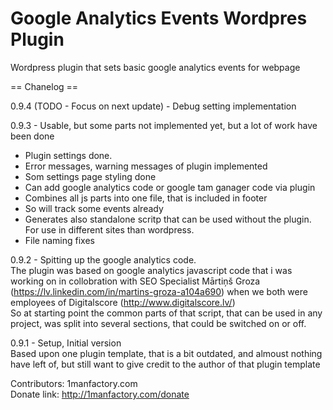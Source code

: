 # Google Analytics Events Wordpres Plugin
Wordpress plugin that sets basic google analytics events for webpage


== Chanelog ==

0.9.4 (TODO - Focus on next update) - Debug setting implementation

0.9.3 - Usable, but some parts not implemented yet, but a lot of work have been done

 - Plugin settings done.
 - Error messages, warning messages of plugin implemented
 - Som settings page styling done
 - Can add google analytics code or google tam ganager code via plugin
 - Combines all js parts into one file, that is included in footer
 - So will track some events already
 - Generates also standalone scritp that can be used without the plugin. For use in different sites than wordpress.
 - File naming fixes

0.9.2 - Spitting up the google analytics code. <br/>
The plugin was based on google analytics javascript code that i was working on in collobration with SEO Specialist Mārtiņš Groza (https://lv.linkedin.com/in/martins-groza-a104a690) when we both were employees of Digitalscore (http://www.digitalscore.lv/) <br/>
So at starting point the common parts of that script, that can be used in any project, was split into several sections, that could be switched on or off.

0.9.1 - Setup, Initial version <br/>
Based upon one plugin template, that is a bit outdated, and almoust nothing have left of, but still want to give credit to the author of that plugin template

Contributors: 1manfactory.com  <br/>
Donate link: http://1manfactory.com/donate <br>

